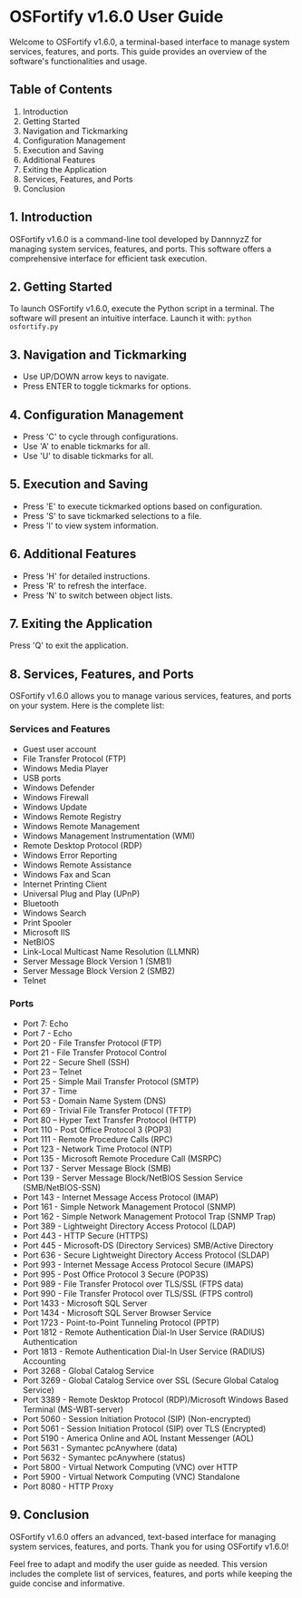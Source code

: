 # OSFortify v1.6.0 User Guide
 
Welcome to OSFortify v1.6.0, a terminal-based interface to manage system services, features, and ports. This guide provides an overview of the software's functionalities and usage.

## Table of Contents
1. Introduction
2. Getting Started
3. Navigation and Tickmarking
4. Configuration Management
5. Execution and Saving
6. Additional Features
7. Exiting the Application
8. Services, Features, and Ports
9. Conclusion

## 1. Introduction
OSFortify v1.6.0 is a command-line tool developed by DannnyzZ for managing system services, features, and ports. This software offers a comprehensive interface for efficient task execution.

## 2. Getting Started
To launch OSFortify v1.6.0, execute the Python script in a terminal. The software will present an intuitive interface. Launch it with: `python osfortify.py`

## 3. Navigation and Tickmarking
- Use UP/DOWN arrow keys to navigate.
- Press ENTER to toggle tickmarks for options.

## 4. Configuration Management
- Press 'C' to cycle through configurations.
- Use 'A' to enable tickmarks for all.
- Use 'U' to disable tickmarks for all.

## 5. Execution and Saving
- Press 'E' to execute tickmarked options based on configuration.
- Press 'S' to save tickmarked selections to a file.
- Press 'I' to view system information.

## 6. Additional Features
- Press 'H' for detailed instructions.
- Press 'R' to refresh the interface.
- Press 'N' to switch between object lists.

## 7. Exiting the Application
Press 'Q' to exit the application.

## 8. Services, Features, and Ports
OSFortify v1.6.0 allows you to manage various services, features, and ports on your system. Here is the complete list:

### Services and Features
- Guest user account
- File Transfer Protocol (FTP)
- Windows Media Player
- USB ports
- Windows Defender
- Windows Firewall
- Windows Update
- Windows Remote Registry
- Windows Remote Management
- Windows Management Instrumentation (WMI)
- Remote Desktop Protocol (RDP)
- Windows Error Reporting
- Windows Remote Assistance
- Windows Fax and Scan
- Internet Printing Client
- Universal Plug and Play (UPnP)
- Bluetooth
- Windows Search
- Print Spooler
- Microsoft IIS
- NetBIOS
- Link-Local Multicast Name Resolution (LLMNR)
- Server Message Block Version 1 (SMB1)
- Server Message Block Version 2 (SMB2)
- Telnet

### Ports
- Port 7: Echo
- Port 7 - Echo
- Port 20 - File Transfer Protocol (FTP)
- Port 21 - File Transfer Protocol Control
- Port 22 - Secure Shell (SSH)
- Port 23 – Telnet
- Port 25 - Simple Mail Transfer Protocol (SMTP)
- Port 37 - Time
- Port 53 - Domain Name System (DNS)
- Port 69 - Trivial File Transfer Protocol (TFTP)
- Port 80 – Hyper Text Transfer Protocol (HTTP)
- Port 110 - Post Office Protocol 3 (POP3)
- Port 111 - Remote Procedure Calls (RPC)
- Port 123 - Network Time Protocol (NTP)
- Port 135 - Microsoft Remote Procedure Call (MSRPC)
- Port 137 - Server Message Block (SMB)
- Port 139 - Server Message Block/NetBIOS Session Service (SMB/NetBIOS-SSN)
- Port 143 - Internet Message Access Protocol (IMAP)
- Port 161 - Simple Network Management Protocol (SNMP)
- Port 162 - Simple Network Management Protocol Trap (SNMP Trap)
- Port 389 - Lightweight Directory Access Protocol (LDAP)
- Port 443 - HTTP Secure (HTTPS)
- Port 445 - Microsoft-DS (Directory Services) SMB/Active Directory
- Port 636 - Secure Lightweight Directory Access Protocol (SLDAP)
- Port 993 - Internet Message Access Protocol Secure (IMAPS)
- Port 995 - Post Office Protocol 3 Secure (POP3S)
- Port 989 - File Transfer Protocol over TLS/SSL (FTPS data)
- Port 990 - File Transfer Protocol over TLS/SSL (FTPS control)
- Port 1433 - Microsoft SQL Server
- Port 1434 - Microsoft SQL Server Browser Service
- Port 1723 - Point-to-Point Tunneling Protocol (PPTP)
- Port 1812 - Remote Authentication Dial-In User Service (RADIUS) Authentication
- Port 1813 - Remote Authentication Dial-In User Service (RADIUS) Accounting
- Port 3268 - Global Catalog Service 
- Port 3269 - Global Catalog Service over SSL (Secure Global Catalog Service)
- Port 3389 - Remote Desktop Protocol (RDP)/Microsoft Windows Based Terminal (MS-WBT-server)
- Port 5060 - Session Initiation Protocol (SIP) (Non-encrypted)
- Port 5061 - Session Initiation Protocol (SIP) over TLS (Encrypted)
- Port 5190 - America Online and AOL Instant Messenger (AOL)
- Port 5631 - Symantec pcAnywhere (data)
- Port 5632 - Symantec pcAnywhere (status)
- Port 5800 - Virtual Network Computing (VNC) over HTTP
- Port 5900 - Virtual Network Computing (VNC) Standalone
- Port 8080 - HTTP Proxy


## 9. Conclusion
OSFortify v1.6.0 offers an advanced, text-based interface for managing system services, features, and ports. Thank you for using OSFortify v1.6.0!

Feel free to adapt and modify the user guide as needed. This version includes the complete list of services, features, and ports while keeping the guide concise and informative.
